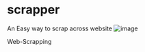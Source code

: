 # scrapper
An Easy way to scrap across website
![image](https://github.com/alihamza372/scrapper/assets/151841829/304d6852-ca14-4fe5-a226-924b5db70b1a)


Web-Scrapping

